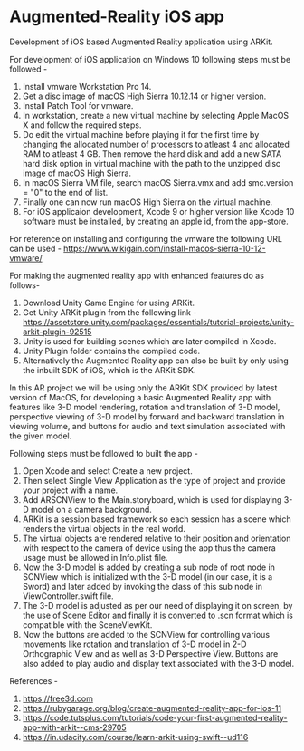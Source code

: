 # Augmented-Reality iOS app
Development of iOS based Augmented Reality application using ARKit.

For development of iOS application on Windows 10 following steps must be followed -

1) Install vmware Workstation Pro 14.
2) Get a disc image of macOS High Sierra 10.12.14 or higher version.
3) Install Patch Tool for vmware.
4) In workstation, create a new virtual machine by selecting Apple MacOS X and follow the required steps.
5) Do edit the virtual machine before playing it for the first time by changing the allocated number of processors to atleast 4 and allocated RAM to atleast 4 GB. Then remove the hard disk and add a new SATA hard disk option in virtual machine with the path to the unzipped disc image of macOS High Sierra.
6) In macOS Sierra VM file, search macOS Sierra.vmx and add smc.version = "0" to the end of list.
7) Finally one can now run macOS High Sierra on the virtual machine.
8) For iOS applicaion development, Xcode 9 or higher version like Xcode 10 software must be installed, by creating an apple id, from the app-store. 

For reference on installing and configuring the vmware the following URL can be used - 
https://www.wikigain.com/install-macos-sierra-10-12-vmware/

For making the augmented reality app with enhanced features do as follows-

1) Download Unity Game Engine for using ARKit.
2) Get Unity ARKit plugin from the following link -
   https://assetstore.unity.com/packages/essentials/tutorial-projects/unity-arkit-plugin-92515
3) Unity is used for building scenes which are later compiled in Xcode. 
4) Unity Plugin folder contains the compiled code.
5) Alternatively the Augmented Reality app can also be built by only using the inbuilt SDK of iOS, which is the ARKit SDK.

In this AR project we will be using only the ARKit SDK provided by latest version of MacOS, for developing a basic Augmented Reality app with features like 3-D model rendering, rotation and translation of 3-D model, perspective viewing of 3-D model by forward and backward translation in viewing volume, and buttons for audio and text simulation associated with the given model. 

Following steps must be followed to built the app -

1) Open Xcode and select Create a new project.
2) Then select Single View Application as the type of project and provide your project with a name.
3) Add ARSCNView to the Main.storyboard, which is used for displaying 3-D model on a camera background.
4) ARKit is a session based framework so each session has a scene which renders the virtual objects in the real world.
5) The virtual objects are rendered relative to their position and orientation with respect to the camera of device using the app thus the camera usage must be allowed in Info.plist file.
6) Now the 3-D model is added by creating a sub node of root node in SCNView which is initialized with the 3-D model (in our case, it is a Sword) and later added by invoking the class of this sub node in ViewController.swift file.
7) The 3-D model is adjusted as per our need of displaying it on screen, by the use of Scene Editor and finally it is converted to .scn format which is compatible with the SceneViewKit.
8) Now the buttons are added to the SCNView for controlling various movements like rotation and translation of 3-D model in 2-D Orthographic View and as well as 3-D Perspective View. Buttons are also added to play audio and display text associated with the 3-D model.

References -
1. https://free3d.com
2. https://rubygarage.org/blog/create-augmented-reality-app-for-ios-11
3. https://code.tutsplus.com/tutorials/code-your-first-augmented-reality-app-with-arkit--cms-29705
4. https://in.udacity.com/course/learn-arkit-using-swift--ud116
